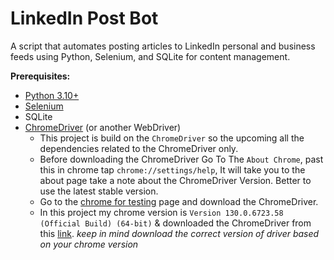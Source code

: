 # LinkedIn Post Bot

A script that automates posting articles to LinkedIn personal and business feeds using Python, Selenium, and SQLite for content management.

**Prerequisites:**
- [Python 3.10+](https://www.python.org/downloads/)
- [Selenium](https://pypi.org/project/selenium/#history)
- SQLite
- [ChromeDriver](https://sites.google.com/chromium.org/driver/downloads) (or another WebDriver)
    - This project is build on the `ChromeDriver` so the upcoming all the dependencies related to the ChromeDriver only.
    - Before downloading the ChromeDriver Go To The `About Chrome`, past this in chrome tap `chrome://settings/help`, It will take you to the about page take a note about the ChromeDriver Version. Better to use the latest stable version.
    - Go to the [chrome for testing](https://googlechromelabs.github.io/chrome-for-testing/) page and download the ChromeDriver.
    - In this project my chrome version is `Version 130.0.6723.58 (Official Build) (64-bit)` & downloaded the ChromeDriver from this [link](https://storage.googleapis.com/chrome-for-testing-public/130.0.6723.58/linux64/chromedriver-linux64.zip). *keep in mind download the correct version of driver based on your chrome version*